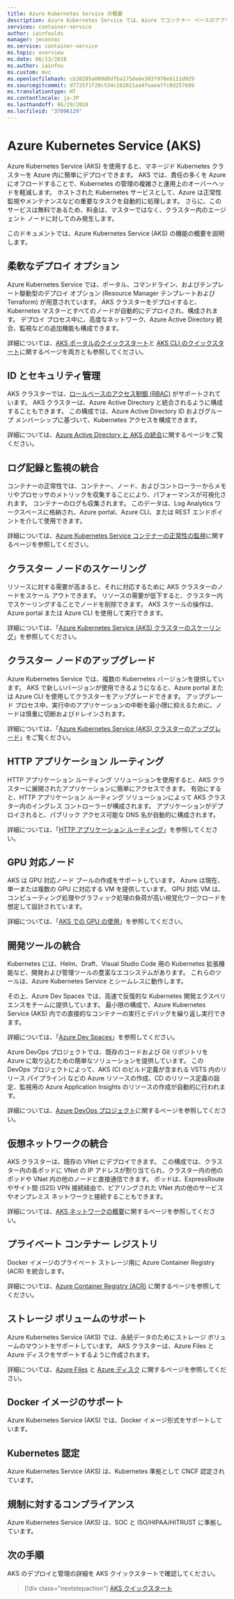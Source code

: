 ```yaml
---
title: Azure Kubernetes Service の概要
description: Azure Kubernetes Service では、Azure でコンテナー ベースのアプリケーションを簡単にデプロイして管理できます。
services: container-service
author: iainfoulds
manager: jeconnoc
ms.service: container-service
ms.topic: overview
ms.date: 06/13/2018
ms.author: iainfou
ms.custom: mvc
ms.openlocfilehash: cb38285a009d8dfba175de6e3037970e6111d929
ms.sourcegitcommit: d7725f1f20c534c102021aa4feaea7fc0d257609
ms.translationtype: HT
ms.contentlocale: ja-JP
ms.lasthandoff: 06/29/2018
ms.locfileid: "37096129"
---
```

# <a name="azure-kubernetes-service-aks"></a>Azure Kubernetes Service (AKS)

Azure Kubernetes Service (AKS) を使用すると、マネージド Kubernetes クラスターを Azure 内に簡単にデプロイできます。 AKS では、責任の多くを Azure にオフロードすることで、Kubernetes の管理の複雑さと運用上のオーバーヘッドを軽減します。 ホストされた Kubernetes サービスとして、Azure は正常性監視やメンテナンスなどの重要なタスクを自動的に処理します。 さらに、このサービスは無料であるため、料金は、マスターではなく、クラスター内のエージェント ノードに対してのみ発生します。

このドキュメントでは、Azure Kubernetes Service (AKS) の機能の概要を説明します。

## <a name="flexible-deployment-options"></a>柔軟なデプロイ オプション

Azure Kubernetes Service では、ポータル、コマンドライン、およびテンプレート駆動型のデプロイ オプション (Resource Manager テンプレートおよび Terraform) が用意されています。 AKS クラスターをデプロイすると、Kubernetes マスターとすべてのノードが自動的にデプロイされ、構成されます。 デプロイ プロセス中に、高度なネットワーク、Azure Active Directory 統合、監視などの追加機能も構成できます。

詳細については、[AKS ポータルのクイックスタート][aks-portal]と [AKS CLI のクイックスタート][aks-cli]に関するページを両方とも参照してください。

## <a name="identity-and-security-management"></a>ID とセキュリティ管理

AKS クラスターでは、[ロールベースのアクセス制御 (RBAC)][kubernetes-rbac] がサポートされています。 AKS クラスターは、Azure Active Directory と統合されるように構成することもできます。 この構成では、Azure Active Directory ID およびグループ メンバーシップに基づいて、Kubernetes アクセスを構成できます。

詳細については、[Azure Active Directory と AKS の統合][aks-aad]に関するページをご覧ください。

## <a name="integrated-logging-and-monitoring"></a>ログ記録と監視の統合

コンテナーの正常性では、コンテナー、ノード、およびコントローラーからメモリやプロセッサのメトリックを収集することにより、パフォーマンスが可視化されます。 コンテナーのログも収集されます。 このデータは、Log Analytics ワークスペースに格納され、Azure portal、Azure CLI、または REST エンドポイントを介して使用できます。

詳細については、[Azure Kubernetes Service コンテナーの正常性の監視][container-health]に関するページを参照してください。

## <a name="cluster-node-scaling"></a>クラスター ノードのスケーリング

リソースに対する需要が高まると、それに対応するために AKS クラスターのノードをスケール アウトできます。 リソースの需要が低下すると、クラスター内でスケーリングすることでノードを削除できます。 AKS スケールの操作は、Azure portal または Azure CLI を使用して実行できます。

詳細については、「[Azure Kubernetes Service (AKS) クラスターのスケーリング][aks-scale]」を参照してください。

## <a name="cluster-node-upgrades"></a>クラスター ノードのアップグレード

Azure Kubernetes Service では、複数の Kubernetes バージョンを提供しています。 AKS で新しいバージョンが使用できるようになると、Azure portal または Azure CLI を使用してクラスターをアップグレードできます。 アップグレード プロセス中、実行中のアプリケーションの中断を最小限に抑えるために、ノードは慎重に切断およびドレインされます。

詳細については、「[Azure Kubernetes Service (AKS) クラスターのアップグレード][aks-upgrade]」をご覧ください。

## <a name="http-application-routing"></a>HTTP アプリケーション ルーティング

HTTP アプリケーション ルーティング ソリューションを使用すると、AKS クラスターに展開されたアプリケーションに簡単にアクセスできます。 有効にすると、HTTP アプリケーション ルーティング ソリューションによって AKS クラスター内のイングレス コントローラーが構成されます。 アプリケーションがデプロイされると、パブリック アクセス可能な DNS 名が自動的に構成されます。

詳細については、「[HTTP アプリケーション ルーティング][aks-http-routing]」を参照してください。

## <a name="gpu-enabled-nodes"></a>GPU 対応ノード

AKS は GPU 対応ノード プールの作成をサポートしています。 Azure は現在、単一または複数の GPU に対応する VM を提供しています。 GPU 対応 VM は、コンピューティング処理やグラフィック処理の負荷が高い視覚化ワークロードを想定して設計されています。

詳細については、「[AKS での GPU の使用][aks-gpu]」を参照してください。

## <a name="development-tooling-integration"></a>開発ツールの統合

Kubernetes には、Helm、Draft、Visual Studio Code 用の Kubernetes 拡張機能など、開発および管理ツールの豊富なエコシステムがあります。 これらのツールは、Azure Kubernetes Service とシームレスに動作します。

その上、Azure Dev Spaces では、高速で反復的な Kubernetes 開発エクスペリエンスをチームに提供しています。 最小限の構成で、Azure Kubernetes Service (AKS) 内での直接的なコンテナーの実行とデバッグを繰り返し実行できます。

詳細については、「[Azure Dev Spaces][azure-dev-spaces]」を参照してください。

Azure DevOps プロジェクトでは、既存のコードおよび Git リポジトリを Azure に取り込むための簡単なソリューションを提供しています。 この DevOps プロジェクトによって、AKS (CI のビルド定義が含まれる VSTS 内のリリース パイプライン) などの Azure リソースの作成、CD のリリース定義の設定、監視用の Azure Application Insights のリソースの作成が自動的に行われます。

詳細については、[Azure DevOps プロジェクト][azure-devops]に関するページを参照してください。

## <a name="virtual-network-integration"></a>仮想ネットワークの統合

AKS クラスターは、既存の VNet にデプロイできます。 この構成では、クラスター内の各ポッドに VNet の IP アドレスが割り当てられ、クラスター内の他のポッドや VNet 内の他のノードと直接通信できます。 ポッドは、ExpressRoute やサイト間 (S2S) VPN 接続経由で、ピアリングされた VNet 内の他のサービスやオンプレミス ネットワークと接続することもできます。

詳細については、[AKS ネットワークの概要][aks-networking]に関するページを参照してください。

## <a name="private-container-registry"></a>プライベート コンテナー レジストリ

Docker イメージのプライベート ストレージ用に Azure Container Registry (ACR) を統合します。

詳細については、[Azure Container Registry (ACR)][acr-docs] に関するページを参照してください。

## <a name="storage-volume-support"></a>ストレージ ボリュームのサポート

Azure Kubernetes Service (AKS) では、永続データのためにストレージ ボリュームのマウントをサポートしています。 AKS クラスターは、Azure Files と Azure ディスクをサポートするように作成されます。

詳細については、[Azure Files][azure-files] と [Azure ディスク][azure-disk] に関するページを参照してください。

## <a name="docker-image-support"></a>Docker イメージのサポート

Azure Kubernetes Service (AKS) では、Docker イメージ形式をサポートしています。

## <a name="kubernetes-certification"></a>Kubernetes 認定

Azure Kubernetes Service (AKS) は、Kubernetes 準拠として CNCF 認定されています。

## <a name="regulatory-compliance"></a>規制に対するコンプライアンス

Azure Kubernetes Service (AKS) は、SOC と ISO/HIPAA/HITRUST に準拠しています。

## <a name="next-steps"></a>次の手順

AKS のデプロイと管理の詳細を AKS クイックスタートで確認してください。

> [!div class="nextstepaction"]
> [AKS クイックスタート][aks-cli]

<!-- LINKS - external -->
[acs-engine]: https://github.com/Azure/acs-engine
[draft]: https://github.com/Azure/draft
[helm]: https://helm.sh/
[kubectl-overview]: https://kubernetes.io/docs/user-guide/kubectl-overview/
[kubernetes-rbac]: https://kubernetes.io/docs/reference/access-authn-authz/rbac/

<!-- LINKS - internal -->
[acr-docs]: ../container-registry/container-registry-intro.md
[aks-aad]: ./aad-integration.md
[aks-cli]: ./kubernetes-walkthrough.md
[aks-gpu]: ./gpu-cluster.md
[aks-http-routing]: ./http-application-routing.md
[aks-networking]: ./networking-overview.md
[aks-portal]: ./kubernetes-walkthrough-portal.md
[aks-scale]: ./scale-cluster.md
[aks-upgrade]: ./upgrade-cluster.md
[azure-dev-spaces]: https://docs.microsoft.com/en-us/azure/dev-spaces/azure-dev-spaces
[azure-devops]: https://docs.microsoft.com/en-us/vsts/pipelines/actions/azure-devops-project-aks?view=vsts
[azure-disk]: ./azure-disks-dynamic-pv.md
[azure-files]: ./azure-files-dynamic-pv.md
[container-health]: ../monitoring/monitoring-container-health.md

